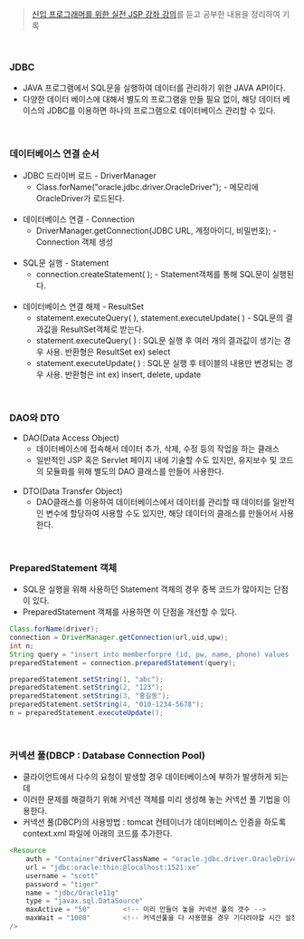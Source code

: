 > [신입 프로그래머를 위한 실전 JSP 강좌 강의](https://www.inflearn.com/course/%EC%8B%A4%EC%A0%84-jsp-%EA%B0%95%EC%A2%8C/dashboard)를 듣고 공부한 내용을 정리하여 기록

<br>

### JDBC
- JAVA 프로그램에서 SQL문을 실행하여 데이터를 관리하기 위한 JAVA API이다.
- 다양한 데이터 베이스에 대해서 별도의 프로그램을 만들 필요 없이, 해당 데이터 베이스의 JDBC를 이용하면 하나의 프로그램으로 데이터베이스 관리할 수 있다.
<br>

### 데이터베이스 연결 순서
- JDBC 드라이버 로드 - DriverManager
	* Class.forName("oracle.jdbc.driver.OracleDriver"); - 메모리에 OracleDriver가 로드된다.
	<br>
- 데이터베이스 연결 - Connection
	* DriverManager.getConnection(JDBC URL, 계정아이디, 비밀번호); - Connection 객체 생성
	<br>
- SQL문 실행 - Statement
	* connection.createStatement( ); - Statement객체를 통해 SQL문이 실행된다.
	<br>
- 데이터베이스 연결 해제 - ResultSet
	* statement.executeQuery( ), statement.executeUpdate( ) - SQL문의 결과값을 ResultSet객체로 받는다.
	* statement.executeQuery( ) : SQL문 실행 후 여러 개의 결과값이 생기는 경우 사용. 반환형은 ResultSet
		ex) select
	* statement.executeUpdate( ) : SQL문 실행 후 테이블의 내용만 변경되는 경우 사용. 반환형은 int
		ex) insert, delete, update
<br>

### DAO와 DTO
- DAO(Data Access Object)
	* 데이터베이스에 접속해서 데이터 추가, 삭제, 수정 등의 작업을 하는 클래스
	* 일반적인 JSP 혹은 Servlet 페이지 내에 기술할 수도 있지만, 유지보수 및 코드의 모듈화를 위해 별도의 	DAO 클래스를 만들어 사용한다.
	<br>
- DTO(Data Transfer Object)
	* DAO클래스를 이용하여 데이터베이스에서 데이터를 관리할 때 데이터를 일반적인 변수에 할당하여 사용할 수도 있지만, 해당 데이터의 클래스를 만들어서 사용한다.
<br>

### PreparedStatement 객체
- SQL문 실행을 위해 사용하던 Statement 객체의 경우 중복 코드가 많아지는 단점이 있다.
- PreparedStatement 객체를 사용하면 이 단점을 개선할 수 있다.
```java
Class.forName(driver);
connection = DriverManager.getConnection(url,uid,upw);
int n;
String query = "insert into memberforpre (id, pw, name, phone) values (?,?,?,?)";
preparedStatement = connection.preparedStatement(query);

preparedStatement.setString(1, "abc");
preparedStatement.setString(2, "123");
preparedStatement.setString(3, "홍길동");
preparedStatement.setString(4, "010-1234-5678");
n = preparedStatement.executeUpdate();
```
<br>

### 커넥션 풀(DBCP : Database Connection Pool)
- 클라이언트에서 다수의 요청이 발생할 경우 데이터베이스에 부하가 발생하게 되는데
- 이러한 문제를 해결하기 위해 커넥션 객체를 미리 생성해 놓는 커넥션 풀 기법을 이용한다.
- 커넥션 풀(DBCP)의 사용방법 : tomcat 컨테이너가 데이터베이스 인증을 하도록 context.xml 파일에 아래의 코드를 추가한다.
```java
<Resource
	auth = "Container"driverClassName = "oracle.jdbc.driver.OracleDriver"
	url = "jdbc:oracle:thin:@localhost:1521:xe"
	username = "scott"
	password = "tiger"
	name = "jdbc/Oracle11g"
	type = "javax.sql.DataSource"
	maxActive = "50"		<!-- 미리 만들어 놓을 커넥션 풀의 갯수 -->
	maxWait = "1000"		<!-- 커넥션풀을 다 사용했을 경우 기다려야할 시간 설정 -->
/>
```
